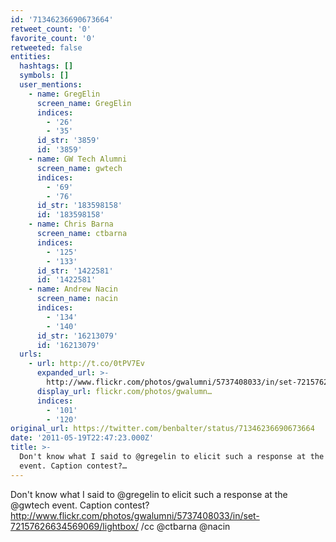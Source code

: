 ```yaml
---
id: '71346236690673664'
retweet_count: '0'
favorite_count: '0'
retweeted: false
entities:
  hashtags: []
  symbols: []
  user_mentions:
    - name: GregElin
      screen_name: GregElin
      indices:
        - '26'
        - '35'
      id_str: '3859'
      id: '3859'
    - name: GW Tech Alumni
      screen_name: gwtech
      indices:
        - '69'
        - '76'
      id_str: '183598158'
      id: '183598158'
    - name: Chris Barna
      screen_name: ctbarna
      indices:
        - '125'
        - '133'
      id_str: '1422581'
      id: '1422581'
    - name: Andrew Nacin
      screen_name: nacin
      indices:
        - '134'
        - '140'
      id_str: '16213079'
      id: '16213079'
  urls:
    - url: http://t.co/0tPV7Ev
      expanded_url: >-
        http://www.flickr.com/photos/gwalumni/5737408033/in/set-72157626634569069/lightbox/
      display_url: flickr.com/photos/gwalumn…
      indices:
        - '101'
        - '120'
original_url: https://twitter.com/benbalter/status/71346236690673664
date: '2011-05-19T22:47:23.000Z'
title: >-
  Don't know what I said to @gregelin to elicit such a response at the @gwtech
  event. Caption contest?…
---
```


Don't know what I said to @gregelin to elicit such a response at the @gwtech event. Caption contest? http://www.flickr.com/photos/gwalumni/5737408033/in/set-72157626634569069/lightbox/ /cc @ctbarna @nacin